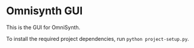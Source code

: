 # Omnisynth GUI

This is the GUI for OmniSynth.

To install the required project dependencies,
run `python project-setup.py`.